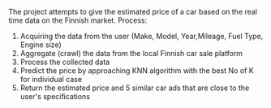 The project attempts to give the estimated price of a car based on the real time data on the Finnish market.
 Process:
1. Acquiring the data from the user (Make, Model, Year,Mileage, Fuel Type, Engine size) 
2. Aggregate (crawl) the data from the local Finnish car sale platform
3. Process the collected data
4. Predict the price by approaching KNN algorithm with the best No of K for individual case
5. Return the estimated price and 5 similar car ads that are close to the user's specifications 
